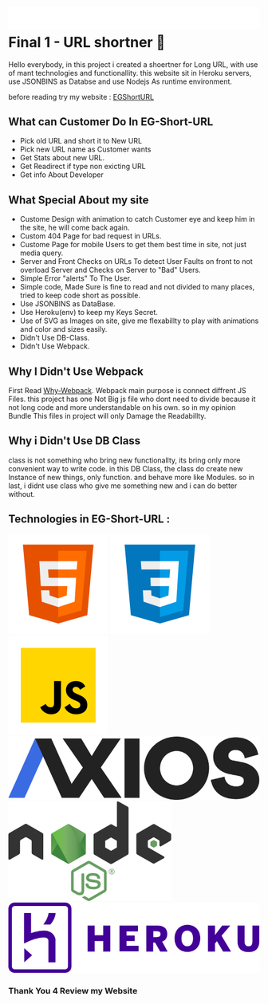 # ![EGShortUrl](/Reademe-Assest/Logo.svg?raw=true) Final 1 - URL shortner 📎

Hello everybody, in this project i created a shoertner for Long URL, with use of mant technologies and functionallity.
this website sit in Heroku servers, use JSONBINS as Databse and use Nodejs As runtime environment.

before reading try my website : [EGShortURL](https://egshorturl.herokuapp.com/)

## What can Customer Do In EG-Short-URL

- Pick old URL and short it to New URL
- Pick new URL name as Customer wants
- Get Stats about new URL.
- Get Readirect if type non exicting URL
- Get info About Developer

## What Special About my site

- Custome Design with animation to catch Customer eye and keep him in the site, he will come back again.
- Custom 404 Page for bad request in URLs.
- Custome Page for mobile Users to get them best time in site, not just media query.
- Server and Front Checks on URLs To detect User Faults on front to not overload Server and Checks on Server to "Bad" Users.
- Simple Error "alerts" To The User.
- Simple code, Made Sure is fine to read and not divided to many places, tried to keep code short as possible.
- Use JSONBINS as DataBase.
- Use Heroku(env) to keep my Keys Secret.
- Use of SVG as Images on site, give me flexabillty to play with animations and color and sizes easily.
- Didn't Use DB-Class.
- Didn't Use Webpack.

## Why I Didn't Use Webpack

First Read [Why-Webpack](https://webpack.js.org/concepts/why-webpack/).
Webpack main purpose is connect diffrent JS Files. this project has one Not Big js file who dont need to divide because it not long code
and more understandable on his own. so in my opinion Bundle This files in project will only Damage the Readabillty.

## Why i Didn't Use DB Class

class is not something who bring new functionallty, its bring only more convenient way to write code.
in this DB Class, the class do create new Instance of new things, only function. and behave more like Modules.
so in last, i didnt use class who give me something new and i can do better without.

## Technologies in EG-Short-URL :

![HtmlLogo](/Reademe-Assest/HTMLLOGO.svg?raw=true) ![CssLogo](/Reademe-Assest/CSSLOGO.svg?raw=true) ![JsLogo](/Reademe-Assest/JSLOGO.svg?raw=true)
![AxiosLogo](/Reademe-Assest/AXIOSLOGO.svg?raw=true) ![NodeLogo](/Reademe-Assest/NODEJSLOGO.svg?raw=true) ![HerokuLogo](/Reademe-Assest/HEROKULOGO.svg?raw=true)

### Thank You 4 Review my Website

